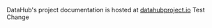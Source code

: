 DataHub's project documentation is hosted at [datahubproject.io](https://datahubproject.io/docs)
Test Change
